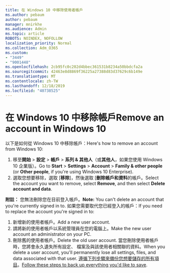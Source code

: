 ```yaml
---
title: 在 Windows 10 中移除使用者帳戶
ms.author: pebaum
author: pebaum
manager: mnirkhe
ms.audience: Admin
ms.topic: article
ROBOTS: NOINDEX, NOFOLLOW
localization_priority: Normal
ms.collection: Adm_O365
ms.custom:
- "3449"
- "9001448"
ms.openlocfilehash: 2cb95fc0c202d4bbec361531b8234a50bbdcfa2a
ms.sourcegitcommit: 42463e8d8869f36225a27388d83d37629c6b149e
ms.translationtype: MT
ms.contentlocale: zh-TW
ms.lasthandoff: 12/18/2019
ms.locfileid: "40738525"
---
```

# <a name="remove-an-account-in-windows-10"></a><span data-ttu-id="26373-102">在 Windows 10 中移除帳戶</span><span class="sxs-lookup"><span data-stu-id="26373-102">Remove an account in Windows 10</span></span>

<span data-ttu-id="26373-103">以下是如何從 Windows 10 中移除帳戶：</span><span class="sxs-lookup"><span data-stu-id="26373-103">Here's how to remove an account from Windows 10:</span></span>

1. <span data-ttu-id="26373-104">移至**開始** > **設定** > **帳戶** > **系列 & 其他人**（或**其他人**，如果您使用 Windows 10 企業版）。</span><span class="sxs-lookup"><span data-stu-id="26373-104">Go to **Start** > **Settings** > **Account** > **Family & other people** (or **Other people**, if you're using Windows 10 Enterprise).</span></span>
2. <span data-ttu-id="26373-105">選取您想要移除，選取 [**移除**]，然後選取 [**刪除帳戶和資料**的帳戶。</span><span class="sxs-lookup"><span data-stu-id="26373-105">Select the account you want to remove, select **Remove**, and then select **Delete account and data**.</span></span>
 
<span data-ttu-id="26373-106">**附註：** 您無法刪除您在目前登入帳戶。</span><span class="sxs-lookup"><span data-stu-id="26373-106">**Note:** You can't delete an account that you're currently signed in to.</span></span>  <span data-ttu-id="26373-107">如果您需要取代您已經登入的帳戶：</span><span class="sxs-lookup"><span data-stu-id="26373-107">If you need to replace the account you're signed in to:</span></span>

1. <span data-ttu-id="26373-108">新增新的使用者帳戶。</span><span class="sxs-lookup"><span data-stu-id="26373-108">Add a new user account.</span></span>
2. <span data-ttu-id="26373-109">請將新的使用者帳戶以系統管理員在您的電腦上。</span><span class="sxs-lookup"><span data-stu-id="26373-109">Make the new user account an administrator on your PC.</span></span>
3. <span data-ttu-id="26373-110">刪除舊的使用者帳戶。</span><span class="sxs-lookup"><span data-stu-id="26373-110">Delete the old user account.</span></span> <span data-ttu-id="26373-111">當您刪除使用者帳戶時，您將會永久遺失所有設定、 檔案及與該使用者相關聯的資料。</span><span class="sxs-lookup"><span data-stu-id="26373-111">When you delete a user account, you'll permanently lose all settings, files, and data associated with that user.</span></span> <span data-ttu-id="26373-112">[遵循下列步驟來備份您想要儲存的所有項目](https://support.microsoft.com/help/4027408/windows-10-backup-and-restore)。</span><span class="sxs-lookup"><span data-stu-id="26373-112">[Follow these steps to back up everything you'd like to save](https://support.microsoft.com/help/4027408/windows-10-backup-and-restore).</span></span>